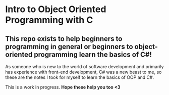 # Intro to Object Oriented Programming with C

## This repo exists to help beginners to programming in general or beginners to object-oriented programming learn the basics of C#!

As someone who is new to the world of software development and primarily has experience with front-end development, C# was a new beast to me, so these are the notes I took for myself to learn the basics of OOP and C#.

This is a work in progress.
**Hope these help you too <3**
